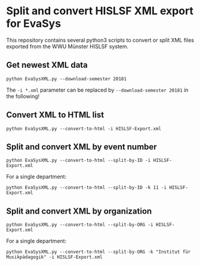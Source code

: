 # Split and convert HISLSF XML export for EvaSys

This repository contains several python3 scripts to convert or split XML files exported from the WWU Münster HISLSF system.

## Get newest XML data
```
python EvaSysXML.py --download-semester 20181
```
The `-i *.xml` parameter can be replaced by `--download-semester 20181` in the following!

## Convert XML to HTML list
```
python EvaSysXML.py --convert-to-html -i HISLSF-Export.xml
```

## Split and convert XML by event number
```
python EvaSysXML.py --convert-to-html --split-by-ID -i HISLSF-Export.xml
```
For a single department:
```
python EvaSysXML.py --convert-to-html --split-by-ID -k 11 -i HISLSF-Export.xml
```

## Split and convert XML by organization
```
python EvaSysXML.py --convert-to-html --split-by-ORG -i HISLSF-Export.xml
```
For a single department:
```
python EvaSysXML.py --convert-to-html --split-by-ORG -k "Institut für Musikpädagogik" -i HISLSF-Export.xml
```